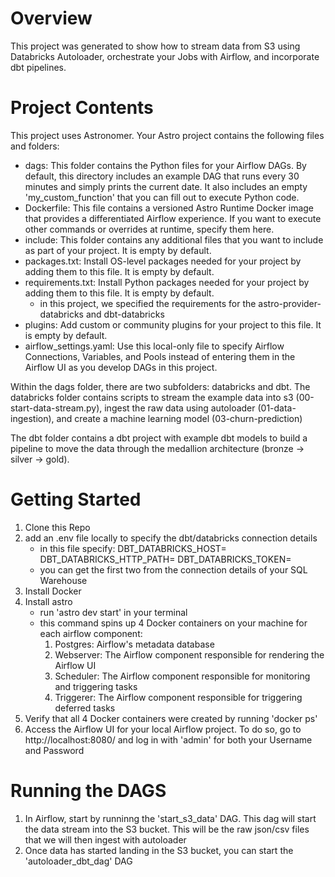 Overview
========

This project was generated to show how to stream data from S3 using Databricks Autoloader, orchestrate your Jobs with Airflow, and incorporate dbt pipelines.

Project Contents
================

This project uses Astronomer. Your Astro project contains the following files and folders:

- dags: This folder contains the Python files for your Airflow DAGs. By default, this directory includes an example DAG that runs every 30 minutes and simply prints the current date. It also includes an empty 'my_custom_function' that you can fill out to execute Python code.
- Dockerfile: This file contains a versioned Astro Runtime Docker image that provides a differentiated Airflow experience. If you want to execute other commands or overrides at runtime, specify them here.
- include: This folder contains any additional files that you want to include as part of your project. It is empty by default.
- packages.txt: Install OS-level packages needed for your project by adding them to this file. It is empty by default.
- requirements.txt: Install Python packages needed for your project by adding them to this file. It is empty by default.
    - in this project, we specified the requirements for the astro-provider-databricks and dbt-databricks
- plugins: Add custom or community plugins for your project to this file. It is empty by default.
- airflow_settings.yaml: Use this local-only file to specify Airflow Connections, Variables, and Pools instead of entering them in the Airflow UI as you develop DAGs in this project.

Within the dags folder, there are two subfolders: databricks and dbt. The databricks folder contains scripts to stream the example data into s3 (00-start-data-stream.py), ingest the raw data using autoloader (01-data-ingestion), and create a machine learning model (03-churn-prediction)

The dbt folder contains a dbt project with example dbt models to build a pipeline to move the data through the medallion architecture (bronze -> silver -> gold).

Getting Started
================

1. Clone this Repo
2. add an .env file locally to specify the dbt/databricks connection details 
    - in this file specify:
        DBT_DATABRICKS_HOST=
        DBT_DATABRICKS_HTTP_PATH=
        DBT_DATABRICKS_TOKEN=
    - you can get the first two from the connection details of your SQL Warehouse 
3. Install Docker
4. Install astro
    - run 'astro dev start' in your terminal
    - this command spins up 4 Docker containers on your machine for each airflow component:
        1. Postgres: Airflow's metadata database
        2. Webserver: The Airflow component responsible for rendering the Airflow UI
        3. Scheduler: The Airflow component responsible for monitoring and triggering tasks
        4. Triggerer: The Airflow component responsible for triggering deferred tasks 
5. Verify that all 4 Docker containers were created by running 'docker ps'
6. Access the Airflow UI for your local Airflow project. To do so, go to http://localhost:8080/ and log in with 'admin' for both your Username and Password

Running the DAGS
================
1. In Airflow, start by runninng the 'start_s3_data' DAG. This dag will start the data stream into the S3 bucket. This will be the raw json/csv files that we will then ingest with autoloader
2. Once data has started landing in the S3 bucket, you can start the 'autoloader_dbt_dag' DAG
